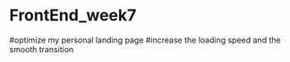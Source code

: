 # FrontEnd_week7
#optimize my personal landing page
#increase the loading speed and the smooth transition
